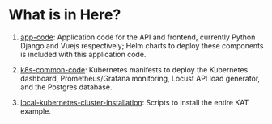 # What is in Here?

  1. [app-code](./app-code): Application code for the API and frontend, currently Python Django and Vuejs respectively; Helm charts to deploy these components is included with this application code.
  
  2. [k8s-common-code](./k8s-common-code): Kubernetes manifests to deploy the Kubernetes dashboard, Prometheus/Grafana monitoring, Locust API load generator, and the Postgres database.
  
  3. [local-kubernetes-cluster-installation](./local-kubernetes-cluster-installation): Scripts to install the entire KAT example.

